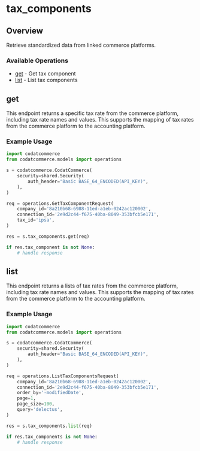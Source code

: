 # tax_components

## Overview

Retrieve standardized data from linked commerce platforms.

### Available Operations

* [get](#get) - Get tax component
* [list](#list) - List tax components

## get

This endpoint returns a specific tax rate from the commerce platform, including tax rate names and values. This supports the mapping of tax rates from the commerce platform to the accounting platform.

### Example Usage

```python
import codatcommerce
from codatcommerce.models import operations

s = codatcommerce.CodatCommerce(
    security=shared.Security(
        auth_header="Basic BASE_64_ENCODED(API_KEY)",
    ),
)

req = operations.GetTaxComponentRequest(
    company_id='8a210b68-6988-11ed-a1eb-0242ac120002',
    connection_id='2e9d2c44-f675-40ba-8049-353bfcb5e171',
    tax_id='ipsa',
)

res = s.tax_components.get(req)

if res.tax_component is not None:
    # handle response
```

## list

This endpoint returns a lists of tax rates from the commerce platform, including tax rate names and values. This supports the mapping of tax rates from the commerce platform to the accounting platform.

### Example Usage

```python
import codatcommerce
from codatcommerce.models import operations

s = codatcommerce.CodatCommerce(
    security=shared.Security(
        auth_header="Basic BASE_64_ENCODED(API_KEY)",
    ),
)

req = operations.ListTaxComponentsRequest(
    company_id='8a210b68-6988-11ed-a1eb-0242ac120002',
    connection_id='2e9d2c44-f675-40ba-8049-353bfcb5e171',
    order_by='-modifiedDate',
    page=1,
    page_size=100,
    query='delectus',
)

res = s.tax_components.list(req)

if res.tax_components is not None:
    # handle response
```
